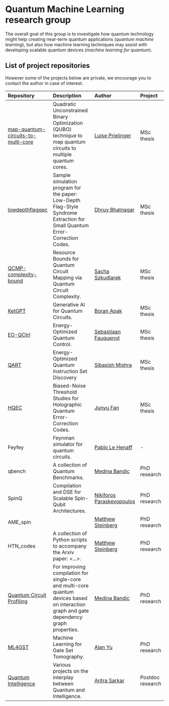 # Quantum Machine Learning research group

The overall goal of this group is to investigate how quantum technology might help creating near-term quantum applications (_quantum machine learning_), but also how machine learning techniques may assist with developing scalable quantum devices (_machine learning for quantum_).

## List of project repositories

However some of the projects below are private, we encourage you to contact the author in case of interest.

| Repository                                                                                             | Description                                                                                                                                | Author                                                   |  Project         |
| :----------------------------------------------------------------------------------------------------- | :----------------------------------------------------------------------------------------------------------------------------------------- | :------------------------------------------------------- | :--------------- |
| [map-quantum-circuits-to-multi-core](https://github.com/QML-Group/map-quantum-circuits-to-multi-core)  | Quadratic Unconstrained Binary Optimization (QUBO) technique to map quantum circuits to multiple quantum cores.                            | [Luise Prielinger](https://github.com/Luisenden)         | MSc thesis       |
| [lowdepthflagqec](https://github.com/QML-Group/lowdepthflagqec)                                        | Sample simulation program for the paper: Low-Depth Flag-Style Syndrome Extraction for Small Quantum Error-Correction Codes.                | [Dhruv Bhatnagar](https://github.com/dhruvbhq)           | MSc thesis       |
| [QCMP-complexity-bound](https://github.com/QML-Group/QCMP-complexity-bound)                            | Resource Bounds for Quantum Circuit Mapping via Quantum Circuit Complexity.                                                                | [Sacha Szkudlarek](https://github.com/szkud)             | MSc thesis       |
| [KetGPT](https://github.com/QML-Group/KetGPT)                                                          | Generative AI for Quantum Circuits.                                                                                                        | [Boran Apak](https://github.com/boranapak)               | MSc thesis       |
| [EO-QCtrl](https://github.com/QML-Group/EO-QCtrl)                                                      | Energy-Optimized Quantum Control.                                                                                                          | [Sebastiaan Fauquenot](https://github.com/sebfqt)        | MSc thesis       |
| [QART](https://github.com/Advanced-Research-Centre/QART)                                               | Energy-Optimized Quantum Instruction Set Discovery                                                                                         | [Sibasish Mishra](https://github.com/Sibasish07)         | MSc thesis       |
| [HQEC](https://github.com/FJY08/HQEC)                                                                  | Biased-Noise Threshold Studies for Holographic Quantum Error-Correction Codes.                                                             | [Junyu Fan]()                                            | MSc thesis       |
| Feyfey                                                                                                 | Feynman simulator for quantum circuits.                                                                                                    | [Pablo Le Henaff](https://github.com/pablolh)            | -                |
| qbench                                                                                                 | A collection of Quantum Benchmarks.                                                                                                        | [Medina Bandic](https://github.com/MedinaBandic)         | PhD research     |
| SpinQ                                                                                                  | Compilation and DSE for Scalable Spin-Qubit Architectures.                                                                                 | [Nikiforos Paraskevopoulos](https://github.com/nikipara) | PhD research     |
| AME_spin                                                                                               |                                                                                                                                            | [Matthew Steinberg](https://github.com/mattsteinberg13)  | PhD research     |
| HTN_codes                                                                                              | A collection of Python scripts to accompany the Arxiv paper: <...>.                                                                        | [Matthew Steinberg](https://github.com/mattsteinberg13)  | PhD research     |
| [Quantum Circuit Profiling](https://github.com/QML-Group/QuantumCircuitProfiling)                      | For improving compilation for single-core and multi-core quantum devices based on interaction graph and gate dependency graph properties.  | [Medina Bandic](https://github.com/MedinaBandic)         | PhD research     |
| [ML4GST](https://github.com/QML-Group/ML4GST)                                                          | Machine Learning for Gate Set Tomography.                                                                                                  | [Alan Yu](https://github.com/kyyalan)                    | PhD research     |
| [Quantum Intelligence](https://github.com/Advanced-Research-Centre)                                    | Various projects on the interplay between Quantum and Intelligence.                                                                        | [Aritra Sarkar](https://github.com/prince-ph0en1x)       | Postdoc research |
